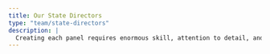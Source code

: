 ```yaml
---
title: Our State Directors
type: "team/state-directors"
description: |
  Creating each panel requires enormous skill, attention to detail, and coordination. Our State Directors are all leaders in the field of needle art and oversee the work of our stitchers.
---
```

